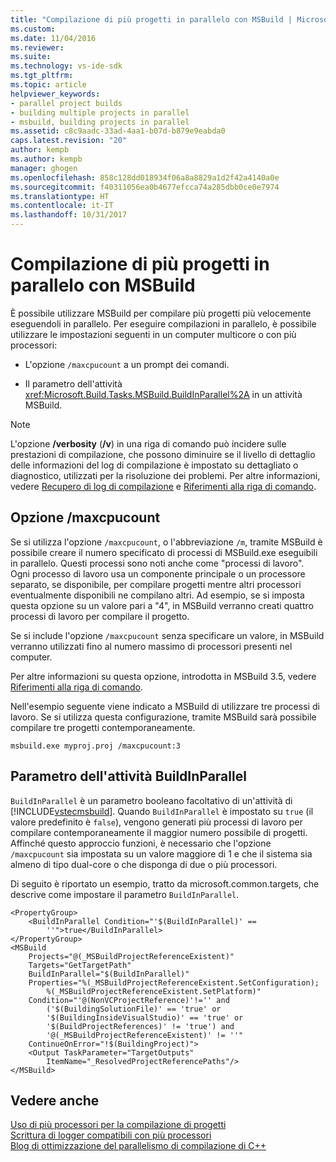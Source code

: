 ```yaml
---
title: "Compilazione di più progetti in parallelo con MSBuild | Microsoft Docs"
ms.custom: 
ms.date: 11/04/2016
ms.reviewer: 
ms.suite: 
ms.technology: vs-ide-sdk
ms.tgt_pltfrm: 
ms.topic: article
helpviewer_keywords:
- parallel project builds
- building multiple projects in parallel
- msbuild, building projects in parallel
ms.assetid: c8c9aadc-33ad-4aa1-b07d-b879e9eabda0
caps.latest.revision: "20"
author: kempb
ms.author: kempb
manager: ghogen
ms.openlocfilehash: 858c128dd018934f06a8a8829a1d2f42a4140a0e
ms.sourcegitcommit: f40311056ea0b4677efcca74a285dbb0ce0e7974
ms.translationtype: HT
ms.contentlocale: it-IT
ms.lasthandoff: 10/31/2017
---
```

# <a name="building-multiple-projects-in-parallel-with-msbuild"></a>Compilazione di più progetti in parallelo con MSBuild
È possibile utilizzare MSBuild per compilare più progetti più velocemente eseguendoli in parallelo. Per eseguire compilazioni in parallelo, è possibile utilizzare le impostazioni seguenti in un computer multicore o con più processori:  
  
-   L'opzione `/maxcpucount` a un prompt dei comandi.  
  
-   Il parametro dell'attività <xref:Microsoft.Build.Tasks.MSBuild.BuildInParallel%2A> in un attività MSBuild.  
  
> [!NOTE]
>  L'opzione **/verbosity** (**/v**) in una riga di comando può incidere sulle prestazioni di compilazione, che possono diminuire se il livello di dettaglio delle informazioni del log di compilazione è impostato su dettagliato o diagnostico, utilizzati per la risoluzione dei problemi. Per altre informazioni, vedere [Recupero di log di compilazione](../msbuild/obtaining-build-logs-with-msbuild.md) e [Riferimenti alla riga di comando](../msbuild/msbuild-command-line-reference.md).  
  
## <a name="maxcpucount-switch"></a>Opzione /maxcpucount  
 Se si utilizza l'opzione `/maxcpucount`, o l'abbreviazione `/m`, tramite MSBuild è possibile creare il numero specificato di processi di MSBuild.exe eseguibili in parallelo. Questi processi sono noti anche come "processi di lavoro". Ogni processo di lavoro usa un componente principale o un processore separato, se disponibile, per compilare progetti mentre altri processori eventualmente disponibili ne compilano altri. Ad esempio, se si imposta questa opzione su un valore pari a "4", in MSBuild verranno creati quattro processi di lavoro per compilare il progetto.  
  
 Se si include l'opzione `/maxcpucount` senza specificare un valore, in MSBuild verranno utilizzati fino al numero massimo di processori presenti nel computer.  
  
 Per altre informazioni su questa opzione, introdotta in MSBuild 3.5, vedere [Riferimenti alla riga di comando](../msbuild/msbuild-command-line-reference.md).  
  
 Nell'esempio seguente viene indicato a MSBuild di utilizzare tre processi di lavoro. Se si utilizza questa configurazione, tramite MSBuild sarà possibile compilare tre progetti contemporaneamente.  
  
```  
msbuild.exe myproj.proj /maxcpucount:3  
```  
  
## <a name="buildinparallel-task-parameter"></a>Parametro dell'attività BuildInParallel  
 `BuildInParallel` è un parametro booleano facoltativo di un'attività di [!INCLUDE[vstecmsbuild](../extensibility/internals/includes/vstecmsbuild_md.md)]. Quando `BuildInParallel` è impostato su `true` (il valore predefinito è `false`), vengono generati più processi di lavoro per compilare contemporaneamente il maggior numero possibile di progetti. Affinché questo approccio funzioni, è necessario che l'opzione `/maxcpucount` sia impostata su un valore maggiore di 1 e che il sistema sia almeno di tipo dual-core o che disponga di due o più processori.  
  
 Di seguito è riportato un esempio, tratto da microsoft.common.targets, che descrive come impostare il parametro `BuildInParallel`.  
  
```  
<PropertyGroup>  
    <BuildInParallel Condition="'$(BuildInParallel)' ==   
        ''">true</BuildInParallel>  
</PropertyGroup>  
<MSBuild  
    Projects="@(_MSBuildProjectReferenceExistent)"  
    Targets="GetTargetPath"  
    BuildInParallel="$(BuildInParallel)"  
    Properties="%(_MSBuildProjectReferenceExistent.SetConfiguration);   
        %(_MSBuildProjectReferenceExistent.SetPlatform)"  
    Condition="'@(NonVCProjectReference)'!='' and   
        ('$(BuildingSolutionFile)' == 'true' or   
        '$(BuildingInsideVisualStudio)' == 'true' or   
        '$(BuildProjectReferences)' != 'true') and     
        '@(_MSBuildProjectReferenceExistent)' != ''"  
    ContinueOnError="!$(BuildingProject)">  
    <Output TaskParameter="TargetOutputs"   
        ItemName="_ResolvedProjectReferencePaths"/>  
</MSBuild>  
```  
  
## <a name="see-also"></a>Vedere anche  
 [Uso di più processori per la compilazione di progetti](../msbuild/using-multiple-processors-to-build-projects.md)   
 [Scrittura di logger compatibili con più processori](../msbuild/writing-multi-processor-aware-loggers.md)   
 [Blog di ottimizzazione del parallelismo di compilazione di C++](http://go.microsoft.com/fwlink/?LinkId=251457)
